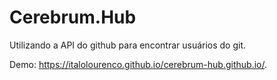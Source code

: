 # Cerebrum.Hub

Utilizando a API do github para encontrar usuários do git.

Demo: https://italolourenco.github.io/cerebrum-hub.github.io/.
